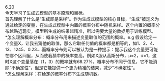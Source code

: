 6.20   
今天学习了生成式模型的基本原理和目标。  
首先理解了什么是“生成即是采样”。作为生成式模型的核心目标，“生成”被定义为通过给定的变量，在生成式模型中内置的概率分布中随机采样。这个内置的概率分布越贴近现实，模型所生成的结果越精准，所以需要大量的数据用于训练模型。  
*怎么理解概率分布：概率分布用来描述变量取值的范围的概率。e.g 假设给定一个变量X，让我去猜他的取值，那么它取任何值的概率都是相等的，如1、2、4、13、1245、0.23....而概率分布则可以被认为是一种提示：提示我这个变量更可能在哪个区间里，从而使我猜中的概率变高。例如X服从高斯分布，μ=2，σ=1，这时X这个变量落在（1，3）的概率就有68.27%。概率分布不同于信息，它不能消除“不确定性”，但是它能提供一个更为精准的结果，减少“不确定性”。  
*怎么理解采样：在给定的概率分布下生成随机数。  
